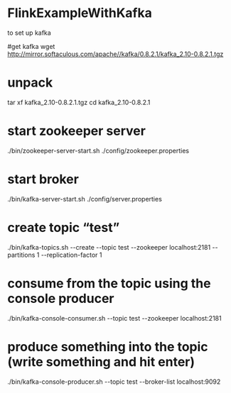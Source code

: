 # FlinkExampleWithKafka

to set up kafka 

#get kafka
wget http://mirror.softaculous.com/apache//kafka/0.8.2.1/kafka_2.10-0.8.2.1.tgz
# unpack
tar xf kafka_2.10-0.8.2.1.tgz
cd kafka_2.10-0.8.2.1

# start zookeeper server
./bin/zookeeper-server-start.sh ./config/zookeeper.properties

# start broker
./bin/kafka-server-start.sh ./config/server.properties 

# create topic “test”
 ./bin/kafka-topics.sh --create --topic test --zookeeper localhost:2181 --partitions 1 --replication-factor 1

# consume from the topic using the console producer
./bin/kafka-console-consumer.sh --topic test --zookeeper localhost:2181

# produce something into the topic (write something and hit enter)
./bin/kafka-console-producer.sh --topic test --broker-list localhost:9092
